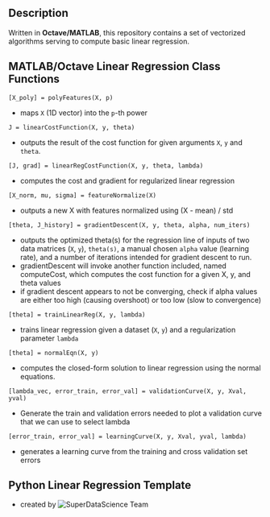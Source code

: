 ## Description
Written in **Octave/MATLAB**, this repository contains a set of vectorized algorithms serving to compute basic linear regression. 

## MATLAB/Octave Linear Regression Class Functions
```
[X_poly] = polyFeatures(X, p)
```
  - maps `X` (1D vector) into the `p`-th power

```
J = linearCostFunction(X, y, theta)
```
  - outputs the result of the cost function for given arguments `X`, `y` and `theta`.

```
[J, grad] = linearRegCostFunction(X, y, theta, lambda)
```
  - computes the cost and gradient for regularized linear regression

```
[X_norm, mu, sigma] = featureNormalize(X)
```
  - outputs a new X with features normalized using (X - mean) / std

```
[theta, J_history] = gradientDescent(X, y, theta, alpha, num_iters)
```
  - outputs the optimized theta(s) for the regression line of inputs of two data matrices (`X`, `y`), `theta(s)`, a manual chosen `alpha` value (learning rate), and a number of iterations intended for gradient descent to run.
  - gradientDescent will invoke another function included, named computeCost, which computes the cost function for a given X, y, and theta values
  - if gradient descent appears to not be converging, check if alpha values are either too high (causing overshoot) or too low (slow to convergence)
  
```
[theta] = trainLinearReg(X, y, lambda)
```
  - trains linear regression given a dataset (`X`, `y`) and a regularization parameter `lambda`

```
[theta] = normalEqn(X, y)
```
  - computes the closed-form solution to linear regression using the normal equations.

```
[lambda_vec, error_train, error_val] = validationCurve(X, y, Xval, yval)
```
  - Generate the train and validation errors needed to plot a validation curve that we can use to select lambda

```
[error_train, error_val] = learningCurve(X, y, Xval, yval, lambda)
```
  - generates a learning curve from the training and cross validation set errors 
  
  ## Python Linear Regression Template
  - created by ![SuperDataScience Team](https://www.superdatascience.com/)

